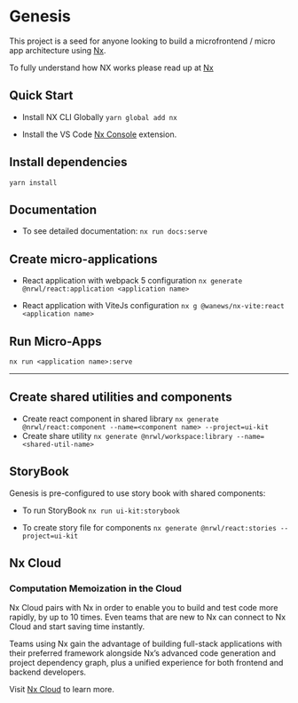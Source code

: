 # Genesis

This project is a seed for anyone looking to build a microfrontend / micro app architecture using [Nx](https://nx.dev).

To fully understand how NX works please read up at [Nx](https://nx.dev)

## Quick Start

- Install NX CLI Globally
  `yarn global add nx`

- Install the VS Code [Nx Console](https://marketplace.visualstudio.com/items?itemName=nrwl.angular-console) extension.

## Install dependencies

`yarn install`

## Documentation

- To see detailed documentation:
  `nx run docs:serve`

## Create micro-applications

- React application with webpack 5 configuration `nx generate @nrwl/react:application <application name>`

- React application with ViteJs configuration `nx g @wanews/nx-vite:react <application name>`

## Run Micro-Apps

`nx run <application name>:serve`

---

## Create shared utilities and components

- Create react component in shared library `nx generate @nrwl/react:component --name=<component name> --project=ui-kit`
- Create share utility `nx generate @nrwl/workspace:library --name=<shared-util-name>`

## StoryBook

Genesis is pre-configured to use story book with shared components:

- To run StoryBook `nx run ui-kit:storybook`

- To create story file for components `nx generate @nrwl/react:stories --project=ui-kit`

## Nx Cloud

### Computation Memoization in the Cloud

Nx Cloud pairs with Nx in order to enable you to build and test code more rapidly, by up to 10 times. Even teams that are new to Nx can connect to Nx Cloud and start saving time instantly.

Teams using Nx gain the advantage of building full-stack applications with their preferred framework alongside Nx’s advanced code generation and project dependency graph, plus a unified experience for both frontend and backend developers.

Visit [Nx Cloud](https://nx.app/) to learn more.


